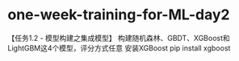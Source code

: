 # one-week-training-for-ML-day2
【任务1.2 - 模型构建之集成模型】 
构建随机森林、GBDT、XGBoost和LightGBM这4个模型，评分方式任意
安装XGBoost
pip install xgboost
